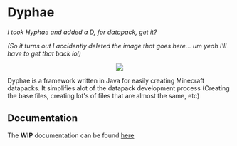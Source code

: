# Dyphae
*I took Hyphae and added a D, for datapack, get it?*

*(So it turns out I accidently deleted the image that goes here... um yeah I'll have to get that back lol)*
<p style="text-align:center;"><image src="https://github.com/Dyphae/Dyphae/blob/master/Images/DyLogo.png"></image></p>

Dyphae is a framework written in Java for easily creating Minecraft datapacks.
It simplifies alot of the datapack development process (Creating the base files, creating lot's of files that are almost the same, etc)

## Documentation
The **WIP** documentation can be found [here](https://dyphae.github.io/Documentation/)
